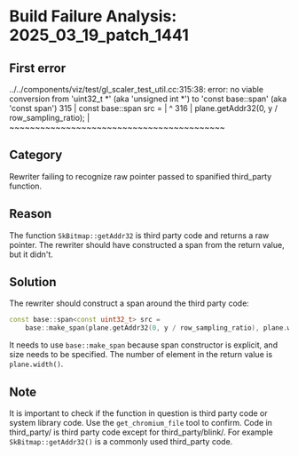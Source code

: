# Build Failure Analysis: 2025_03_19_patch_1441

## First error

../../components/viz/test/gl_scaler_test_util.cc:315:38: error: no viable conversion from 'uint32_t *' (aka 'unsigned int *') to 'const base::span<const uint32_t>' (aka 'const span<const unsigned int>')
  315 |     const base::span<const uint32_t> src =
      |                                      ^
  316 |         plane.getAddr32(0, y / row_sampling_ratio);
      |         ~~~~~~~~~~~~~~~~~~~~~~~~~~~~~~~~~~~~~~~~~~

## Category
Rewriter failing to recognize raw pointer passed to spanified third_party function.

## Reason
The function `SkBitmap::getAddr32` is third party code and returns a raw pointer. The rewriter should have constructed a span from the return value, but it didn't.

## Solution
The rewriter should construct a span around the third party code:
```c++
const base::span<const uint32_t> src =
    base::make_span(plane.getAddr32(0, y / row_sampling_ratio), plane.width());
```

It needs to use `base::make_span` because span constructor is explicit, and size needs to be specified. The number of element in the return value is `plane.width()`.

## Note
It is important to check if the function in question is third party code or system library code. Use the `get_chromium_file` tool to confirm. Code in third_party/ is third party code except for third_party/blink/. For example `SkBitmap::getAddr32()` is a commonly used third_party code.